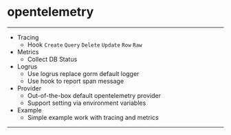 # opentelemetry

---
- Tracing 
  - Hook `Create` `Query` `Delete` `Update` `Row` `Raw` 
- Metrics 
  - Collect DB Status 
- Logrus
  - Use logrus replace gorm default logger
  - Use hook to report span message
- Provider
  - Out-of-the-box default opentelemetry provider
  - Support setting via environment variables
- Example 
  - Simple example work with tracing and metrics

---

